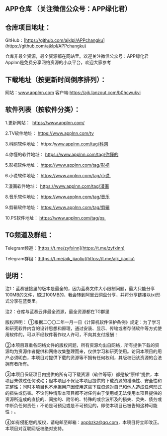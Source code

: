 ## APP仓库 （关注微信公众号：APP绿化君）
## 仓库项目地址：
GitHub：[https://github.com/ajklpl/APPchangku](https://github.com/ajklpl/APPchangku)

仓库非最全资源，最全资源都在网站里。欢迎关注微信公众号：APP绿化君
Applnn是免费分享网络资源的小众平台，欢迎大家参考

## 下载地址（按更新时间倒序排列）：

网站：www.applnn.com
客户端:https://ajk.lanzout.com/b0hcwukvi

## 软件列表（按软件分类）：
1.更新网站： 
https://www.applnn.com/ 

2.TV软件地址： 
https://www.applnn.com/tv 

3.科网软件地址：
https:/www.applnn.com/tag/科网 

4.你懂的软件地址：
https://www.applnn.com/tag/你懂的

5.影视软件地址：
https://www.applnn.com/tag/影视

6.小说软件地址：
https://www.applnn.com/tag/小说 

7.漫画软件地址：
https://www.applnn.com/tag/漫画

8.音乐软件地址：
https://www.applnn.com/tag/音乐

9.剪辑软件地址：
https://www.applnn.com/tag/剪辑

10.PS软件地址：
https://www.applnn.com/tag/ps 


## TG频道及群组：

Telegram频道：[https://t.me/zyfxlnn](https://t.me/zyfxlnn)

Telegram群组：[https://t.me/ajk_jiaoliu](https://t.me/ajk_jiaoliu)

## 说明：
注1：蓝奏链接里的版本是最全的，因为蓝奏文件大小限制问题，最大只能分享100MB的文件，超过100MB的，我会转到阿里云网盘分享，并将分享链接以txt形式分享在蓝奏里。

注2：仓库与蓝奏云非最全资源，最全资源都在TG群里

版权声明：
①根据二〇〇二年一月一日《计算机软件保护条例》规定：为了学习和研究软件内含的设计思想和原理，通过安装、显示、传输或者存储软件等方式使用软件的，可以不经软件著作权人许可，不向其支付报酬！

②本项目尊重各网络文件的版权问题，所有资源均出自网络，所有提供下载的资源均为资源作者提供和网络收集整理而来，仅供学习和研究使用。访问本项目的用户必须明白，本项目对提供下载的资源等不拥有任何权利，其版权归该资源的合法拥有者所有。

③本项目保证项目内提供的所有可下载资源（软件等等）都是按“原样”提供，本项目未做过任何改动；但本项目不保证本项目提供的下载资源的准确性、安全性和完整性；同时本项目也不承担用户因使用这些下载资源对自己和他人造成任何形式的损失或伤害。不论何种情形本项目都不对任何由于使用或无法使用本项目提供的资源所造成的直接的、间接的、附带的、特殊的或余波所及的损失、灵失、债务或中断负任何责任﹝不论是可预见或是不可预见的，即使本项目已被告知这种可能性﹞。

④如有侵犯您的版权，请电邮至邮箱：appbzkz@qq.com，本项目将立即改正。本项目对互联网版权绝对支持。

